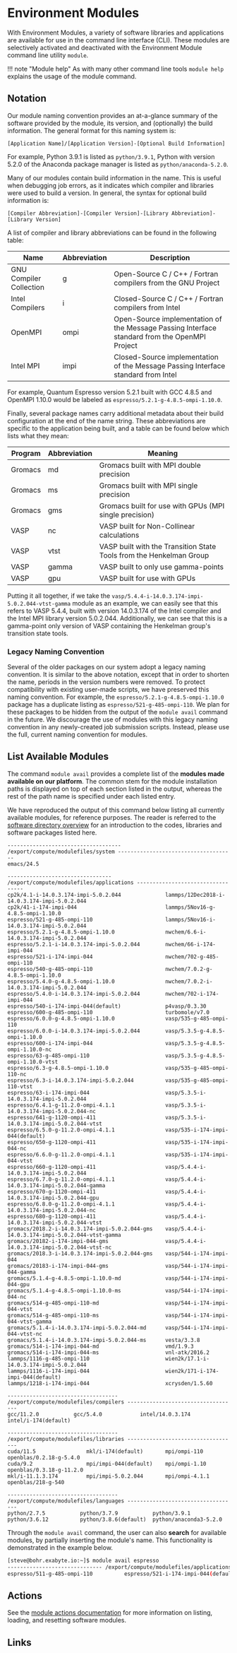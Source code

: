 # Environment Modules

With Environment Modules, a variety of software libraries and applications are available for use in the command line interface (CLI).  These modules are selectively activated and deactivated with the Environment Module command line utility `module`.

!!! note "Module help"
    As with many other command line tools `module help` explains the usage of the module command.

## Notation

Our module naming convention provides an at-a-glance summary of the software provided by the module, its version,
and (optionally) the build information. The general format for this naming system is:

`[Application Name]/[Application Version]-[Optional Build Information]`

For example, Python 3.9.1 is listed as `python/3.9.1`, Python with version 5.2.0 of the Anaconda package manager is
listed as `python/anaconda-5.2.0`.

Many of our modules contain build information in the name. This is useful when debugging job errors, as it indicates
which compiler and libraries were used to build a version. In general, the syntax for optional build information is:

```[Compiler Abbreviation]-[Compiler Version]-[Library Abbreviation]-[Library Version]```

A list of compiler and library  abbreviations can be found in the following table:

| Name                    | Abbreviation | Description                                                                                   |
| ----                    | ------------ | -----------                                                                                   |
| GNU Compiler Collection | g            | Open-Source C / C++ / Fortran compilers from the GNU Project                                  |
| Intel Compilers         | i            | Closed-Source C / C++ / Fortran compilers from Intel                                          |
| OpenMPI                 | ompi         | Open-Source implementation of the Message Passing Interface standard from the OpenMPI Project |
| Intel MPI               | impi         | Closed-Source implementation of the Message Passing Interface standard from Intel             |

For example, Quantum Espresso version 5.2.1 built with GCC 4.8.5 and OpenMPI 1.10.0 would be labeled as
`espresso/5.2.1-g-4.8.5-ompi-1.10.0`. 

Finally, several package names carry additional metadata about their build configuration at the end of the
name string. These abbreviations are specific to the application being built, and a table can be found below which lists
what they mean:

| Program | Abbreviation | Meaning                                                             |
| ------- | ------------ | -------                                                             |
| Gromacs | md           | Gromacs built with MPI double precision                             |
| Gromacs | ms           | Gromacs built with MPI single precision                             |
| Gromacs | gms          | Gromacs built for use with GPUs (MPI single precision)              |
| VASP    | nc           | VASP built for Non-Collinear calculations                           |
| VASP    | vtst         | VASP built with the Transition State Tools from the Henkelman Group |
| VASP    | gamma        | VASP built to only use gamma-points                                 |
| VASP    | gpu          | VASP built for use with GPUs                                        |

Putting it all together, if we take the `vasp/5.4.4-i-14.0.3.174-impi-5.0.2.044-vtst-gamma` module as an example,
we can easily see that this refers to VASP 5.4.4, built with version 14.0.3.174 of the Intel compiler and the Intel MPI
library version 5.0.2.044. Additionally, we can see that this is a gamma-point only version of VASP containing the
Henkelman group's transition state tools.

### Legacy Naming Convention

Several of the older packages on our system adopt a legacy naming convention. It is similar to the above notation,
except that in order to shorten the name, periods in the version numbers were removed. To protect compatibility with
existing user-made scripts, we have preserved this naming convention. For example, the
`espresso/5.2.1-g-4.8.5-ompi-1.10.0` package has a duplicate listing as `espresso/521-g-485-ompi-110`. We plan for 
these packages to be hidden from the output of the `module avail` command in the future. We discourage the use
of modules with this legacy naming convention in any newly-created job submission scripts. Instead, please use the full,
current naming convention for modules.

## List Available Modules

The command `module avail` provides a complete list of the **modules made available on our platform**. The common stem for the module installation paths is displayed on top of each section listed in the output, whereas the rest of the path name is specified under each listed entry.

We have reproduced the output of this command below listing all currently available modules, for reference purposes. The reader is referred to the [software directory overview](../software-directory/overview.md) for an introduction to the codes, libraries and software packages listed here.

```text
------------------------------------ /export/compute/modulefiles/system -------------------------------------
emacs/24.5

--------------------------------- /export/compute/modulefiles/applications ----------------------------------
cp2k/4.1-i-14.0.3.174-impi-5.0.2.044              lammps/12Dec2018-i-14.0.3.174-impi-5.0.2.044
cp2k/41-i-174-impi-044                            lammps/5Nov16-g-4.8.5-ompi-1.10.0
espresso/521-g-485-ompi-110                       lammps/5Nov16-i-14.0.3.174-impi-5.0.2.044
espresso/5.2.1-g-4.8.5-ompi-1.10.0                nwchem/6.6-i-14.0.3.174-impi-5.0.2.044
espresso/5.2.1-i-14.0.3.174-impi-5.0.2.044        nwchem/66-i-174-impi-044
espresso/521-i-174-impi-044                       nwchem/702-g-485-ompi-110
espresso/540-g-485-ompi-110                       nwchem/7.0.2-g-4.8.5-ompi-1.10.0
espresso/5.4.0-g-4.8.5-ompi-1.10.0                nwchem/7.0.2-i-14.0.3.174-impi-5.0.2.044
espresso/5.4.0-i-14.0.3.174-impi-5.0.2.044        nwchem/702-i-174-impi-044
espresso/540-i-174-impi-044(default)              p4vasp/0.3.30
espresso/600-g-485-ompi-110                       turbomole/v7.0
espresso/6.0.0-g-4.8.5-ompi-1.10.0                vasp/535-g-485-ompi-110
espresso/6.0.0-i-14.0.3.174-impi-5.0.2.044        vasp/5.3.5-g-4.8.5-ompi-1.10.0
espresso/600-i-174-impi-044                       vasp/5.3.5-g-4.8.5-ompi-1.10.0-nc
espresso/63-g-485-ompi-110                        vasp/5.3.5-g-4.8.5-ompi-1.10.0-vtst
espresso/6.3-g-4.8.5-ompi-1.10.0                  vasp/535-g-485-ompi-110-nc
espresso/6.3-i-14.0.3.174-impi-5.0.2.044          vasp/535-g-485-ompi-110-vtst
espresso/63-i-174-impi-044                        vasp/5.3.5-i-14.0.3.174-impi-5.0.2.044
espresso/6.4.1-g-11.2.0-ompi-4.1.1                vasp/5.3.5-i-14.0.3.174-impi-5.0.2.044-nc
espresso/641-g-1120-ompi-411                      vasp/5.3.5-i-14.0.3.174-impi-5.0.2.044-vtst
espresso/6.5.0-g-11.2.0-ompi-4.1.1                vasp/535-i-174-impi-044(default)
espresso/650-g-1120-ompi-411                      vasp/535-i-174-impi-044-nc
espresso/6.6.0-g-11.2.0-ompi-4.1.1                vasp/535-i-174-impi-044-vtst
espresso/660-g-1120-ompi-411                      vasp/5.4.4-i-14.0.3.174-impi-5.0.2.044
espresso/6.7.0-g-11.2.0-ompi-4.1.1                vasp/5.4.4-i-14.0.3.174-impi-5.0.2.044-gamma
espresso/670-g-1120-ompi-411                      vasp/5.4.4-i-14.0.3.174-impi-5.0.2.044-gpu
espresso/6.8.0-g-11.2.0-ompi-4.1.1                vasp/5.4.4-i-14.0.3.174-impi-5.0.2.044-nc
espresso/680-g-1120-ompi-411                      vasp/5.4.4-i-14.0.3.174-impi-5.0.2.044-vtst
gromacs/2018.2-i-14.0.3.174-impi-5.0.2.044-gms    vasp/5.4.4-i-14.0.3.174-impi-5.0.2.044-vtst-gamma
gromacs/20182-i-174-impi-044-gms                  vasp/5.4.4-i-14.0.3.174-impi-5.0.2.044-vtst-nc
gromacs/2018.3-i-14.0.3.174-impi-5.0.2.044-gms    vasp/544-i-174-impi-044
gromacs/20183-i-174-impi-044-gms                  vasp/544-i-174-impi-044-gamma
gromacs/5.1.4-g-4.8.5-ompi-1.10.0-md              vasp/544-i-174-impi-044-gpu
gromacs/5.1.4-g-4.8.5-ompi-1.10.0-ms              vasp/544-i-174-impi-044-nc
gromacs/514-g-485-ompi-110-md                     vasp/544-i-174-impi-044-vtst
gromacs/514-g-485-ompi-110-ms                     vasp/544-i-174-impi-044-vtst-gamma
gromacs/5.1.4-i-14.0.3.174-impi-5.0.2.044-md      vasp/544-i-174-impi-044-vtst-nc
gromacs/5.1.4-i-14.0.3.174-impi-5.0.2.044-ms      vesta/3.3.8
gromacs/514-i-174-impi-044-md                     vmd/1.9.3
gromacs/514-i-174-impi-044-ms                     vnl-atk/2016.2
lammps/1116-g-485-ompi-110                        wien2k/17.1-i-14.0.3.174-impi-5.0.2.044
lammps/1116-i-174-impi-044                        wien2k/171-i-174-impi-044(default)
lammps/1218-i-174-impi-044                        xcrysden/1.5.60

----------------------------------- /export/compute/modulefiles/compilers -----------------------------------
gcc/11.2.0           gcc/5.4.0            intel/14.0.3.174     intel/i-174(default)

----------------------------------- /export/compute/modulefiles/libraries -----------------------------------
cuda/11.5                mkl/i-174(default)       mpi/ompi-110             openblas/0.2.18-g-5.4.0
cuda/9.2                 mpi/impi-044(default)    mpi/ompi-1.10            openblas/0.3.18-g-11.2.0
mkl/i-11.1.3.174         mpi/impi-5.0.2.044       mpi/ompi-4.1.1           openblas/218-g-540

----------------------------------- /export/compute/modulefiles/languages -----------------------------------
python/2.7.5           python/3.7.9           python/3.9.1
python/3.6.12          python/3.8.6(default)  python/anaconda3-5.2.0
```

Through the `module avail` command, the user can also **search** for available modules, by partially inserting the module's name. This functionality is demonstrated in the example below.

```bash
[steve@bohr.exabyte.io:~]$ module avail espresso
------------------------------ /export/compute/modulefiles/applications ------------------------------
espresso/511-g-485-ompi-110          espresso/521-i-174-impi-044(default) espresso/540-i-174-impi-044

```

## Actions

See the [module actions documentation](actions/modules-actions.md) for more information on listing, loading, and resetting software modules.


## Links

[^1]: [Wikipedia Environment Modules, Website](https://en.wikipedia.org/wiki/Environment_Modules_(software))
[^2]: [Transition state tools for VASP, Henkelman Group at the University of Texas, Website](https://theory.cm.utexas.edu/vtsttools/)
